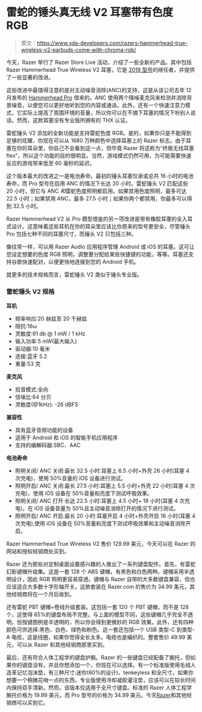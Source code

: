 # 雷蛇的锤头真无线 V2 耳塞带有色度 RGB

> 原文：<https://www.xda-developers.com/razers-hammerhead-true-wireless-v2-earbuds-come-with-chroma-rgb/>

今天，Razer 举行了 Razer Store Live 活动，介绍了一些全新的产品。其中包括 Razer Hammerhead True Wireless V2 耳塞，它是 [2019 型号](https://www.xda-developers.com/razer-hammerhead-true-wireless-earbuds-junglecat-gaming-controller/)的继任者，并提供了一些显著的改进。

这些改进中最值得注意的是对主动噪音消除(ANC)的支持，这是从该公司去年 12 月发布的 [Hammerhead Pro](https://www.xda-developers.com/razer-hammerhead-true-wireless-pro-review/) 借来的。ANC 使用两个降噪麦克风来检测并消除背景噪音，以便您可以更好地听到您的内容或通话。此外，还有一个快速注意力模式，它实际上提高了周围环境的音量，所以你可以在不摘下耳塞的情况下听别人说话。然而，这款耳塞没有专业版所拥有的 THX 认证。

雷蛇锤头 V2 添加的全新功能是支持雷蛇色度 RGB。是的，如果你只是不能得到足够的炫耀，你现在可以从 1680 万种颜色中选择耳塞上的 Razer 标志。由于耳塞在你的耳朵里，你自己不会看到这一点，但毕竟 Razer 将这称为“终极无线耳塞 flex”，所以这个功能的目的很明显。当然，游戏模式仍然可用，为可能需要快速反应的游戏带来低至 60 毫秒的延迟。

这个版本最大的改进之一是电池寿命。最初的锤头耳塞仅承诺总共 16 小时的电池寿命，而 Pro 型号在启用 ANC 的情况下长达 20 小时。雷蛇锤头 V2 匹配这些 20 小时，但它与 ANC *和*雷蛇色度照明都启用。如果禁用色度照明，最多可达 22.5 小时；如果禁用 ANC，最多 27.5 小时；如果你两个都禁用，你最多可以得到 32.5 小时。

Razer Hammerhead V2 从 Pro 模型借鉴的另一项改进是带有橡胶耳塞的全入耳式设计。这意味着这些耳机在你的耳朵里应该比你原来的型号更安全，尽管锤头 Pro 包括七种不同的耳塞尺寸，而锤头 V2 只包括三种。

像往常一样，可以用 Razer Audio 应用程序管理 Android 或 iOS 的耳塞。这可让您设定想要的色度 RGB 照明，调整要分配给某些快捷键的功能，等等。耳塞还支持谷歌快速配对，以便更快地连接到您的 Android 手机。

就更多的技术规格而言，雷蛇锤头 V2 类似于锤头专业版。

### 雷蛇锤头 V2 规格

**耳机**

*   频率响应:20 赫兹至 20 千赫兹
*   阻抗:16ω
*   灵敏度:91 db @ 1 mW / 1 kHz
*   输入功率:5 mW(最大输入)
*   驱动器:10 毫米
*   连接:蓝牙 5.2
*   重量:53 克

**麦克风**

*   拾音模式:全向
*   信噪比:64 分贝
*   灵敏度(@1kHz): -26 dBFS

**兼容性**

*   具有蓝牙音频功能的设备
*   适用于 Android 和 iOS 的智能手机应用程序
*   支持的编解码器:SBC、AAC

**电池寿命**

*   照明关闭/ ANC 关闭:最长 32.5 小时:耳塞上 6.5 小时+外壳 26 小时(耳塞 4 次充电)，使用 50%音量的 iOS 设备进行测试。
*   照明开启/ ANC 关闭:最长 27.5 小时:耳塞上 5.5 小时+外壳 22 小时(耳塞 4 次充电)，使用 iOS 设备在 50%音量和亮度下测试呼吸效果。
*   照明关闭/ ANC 打开:长达 22.5 小时:耳塞上 4.5 小时+ 18 小时(耳塞 4 次充电)，在 iOS 设备音量为 50%且主动噪音消除打开的情况下进行测试。
*   照明开启/ ANC 开启:最长 20 小时:耳塞开启 4 小时+外壳开启 16 小时(耳塞 4 次充电),使用 iOS 设备在 50%音量和亮度下测试呼吸效果和主动噪音消除开启。

Razer Hammerhead True Wireless V2 售价 129.99 美元，今天可以在 Razer 的网站和授权经销商处买到。

Razer 还为那些对定制桌面设置感兴趣的人推出了一系列键盘配件。首先，有雷蛇幻影键帽升级集。这是一套 128 个 ABS 键帽，有黑色和白色两种。键帽采用半透明设计，因此 RGB 照明更容易穿透。键帽与 Razer 自带的大多数键盘兼容，但也应该适合大多数十字形轴开关。这款套装在 Razer.com 的售价为 34.99 美元，其他经销商将在一个月后收到。

还有雷蛇 PBT 键帽+卷线升级套装。这包括一套 120 个 PBT 键帽，而不是 128 个，这使得 65%的键盘布局不完整。与上面的模型不同，这些键帽几乎完全不透明，但按键图例是半透明的，所以你会得到更微妙的 RGB 效果。此外，还有四种颜色可供选择:黑色、白色、绿色和粉色。这一套还包括一个 USB 类型-C 到类型-A 电缆，这是线圈，如果你觉得全长太多。电缆也是编织的。整套售价 49.99 美元，可以从 Razer 和其他经销商那里买到。

最后，还有符合人体工程学的键盘护腕。Razer 的一些键盘已经配备了腕托，但如果你的键盘没有，并且你想添加一个，你现在可以选择。有一个标准版使用毛绒人造革记忆泡沫垫，有三种尺寸:迷你(60%的设计)，tenkeyless 和全尺寸。如果你想要一个稍微花哨一点的东西，专业版使用冷却凝胶灌注垫，应该可以在较长时间内保持双手清新。然而，该版本仅适用于全尺寸键盘。标准的 Razer 人体工程学腕托价格为 19.99 美元，而 Pro 型号的价格为 34.99 美元。今天[Razer](https://razer.a9yw.net/c/2233363/642901/10229?subId1=UUxdaUeUpU3942&subId2=exda&u=https%3A%2F%2Fwww.razer.com%2Fgaming-keyboards-accessories%2FRazer-Ergonomic-Wrist-Rest-For-Keyboards%2FRC21-01470100-R3M1)和其他经销商可以买到它。